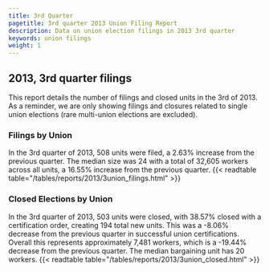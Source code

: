 ```yaml
---
title: 3rd Quarter 
pagetitle: 3rd quarter 2013 Union Filing Report
description: Data on union election filings in 2013 3rd quarter 
keywords: union filings
weight: 1
---
```


## 2013, 3rd quarter filings

This report details the number of filings and closed units in the 3rd of 2013. As a reminder, we are only showing filings and closures related to single union elections (rare multi-union elections are excluded).

### Filings by Union
In the 3rd quarter of 2013, 508 units were filed, a 2.63% increase from the previous quarter. The median size was 24 with a total of 32,605 workers across all units, a 16.55% increase from the previous quarter.
{{< readtable table="/tables/reports/2013/3union_filings.html" >}}

### Closed Elections by Union
In the 3rd quarter of 2013, 503 units were closed, with 38.57% closed with a certification order, creating 194 total new units. This was a -8.06% decrease from the previous quarter in successful union certifications. Overall this represents approximately 7,481 workers, which is a -19.44% decrease from the previous quarter. The median bargaining unit has 20 workers.
{{< readtable table="/tables/reports/2013/3union_closed.html" >}}
